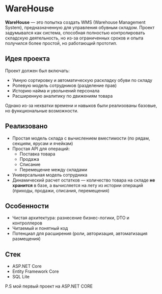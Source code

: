 # WareHouse

**WareHouse** — это попытка создать WMS (Warehouse Management System), предназначенную для управления обувным складом. Проект задумывался как система, способная полностью контролировать складскую деятельность, но из-за ограниченных сроков и опыта получился более простой, но работающий прототип.

## Идея проекта

Проект должен был включать:
- Умную сортировку и автоматическую раскладку обуви по складу
- Ролевую модель сотрудников (разделение прав)
- Историю найма и увольнений персонала
- Расширенную аналитику по движениям товара

Однако из-за нехватки времени и навыков были реализованы базовые, но функциональные возможности.

## Реализовано

- Простая модель склада с вычислением вместимости (по рядам, секциям, ярусам и ячейкам)
- Простая API для операций:
  - Поставка товара
  - Продажа
  - Списание
  - Перемещение между складами
- Универсальная модель сотрудника
- Динамический расчет остатков — количество товара на складе **не хранится** в базе, а вычисляется на лету из истории операций (приходы, продажи, списания, перемещения)

## Особенности

- Чистая архитектура: разнесение бизнес-логики, DTO и контроллеров
- Читаемый и понятный код
- Потенциал для расширения (роли, авторизация, автоматизация размещения)

## Стек

- ASP.NET Core
- Entity Framework Core
- SQL Lite
  
P.S мой первый проект на ASP.NET CORE
